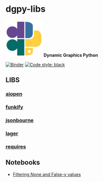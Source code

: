 # dgpy-libs

<img src="https://github.com/dynamic-graphics-inc/dgpy-libs/blob/master/_data/dgpy_logo.svg?raw=true" alt="drawing" width="120"/> **Dynamic Graphics Python**

[![Binder](https://mybinder.org/badge_logo.svg)](https://mybinder.org/v2/gh/dynamic-graphics-inc/dgpy-libs/master?filepath=README.ipynb)
[![Code style: black](https://img.shields.io/badge/code%20style-black-000000.svg)](https://github.com/psf/black)

## LIBS

### [aiopen](./aiopen/README.ipynb)

### [funkify](./funkify/README.ipynb)

### [jsonbourne](./jsonbourne/README.ipynb)

### [lager](./lager/README.ipynb)

### [requires](./requires/README.ipynb)

## Notebooks

 - [Filtering None and False-y values](./notebooks/filter_none.ipynb)


